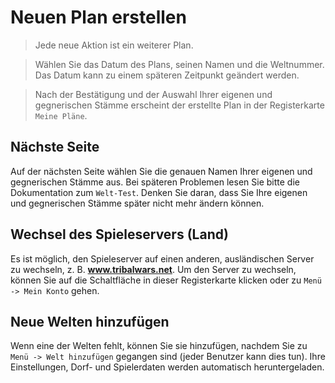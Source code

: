 # Neuen Plan erstellen

> Jede neue Aktion ist ein weiterer Plan.

> Wählen Sie das Datum des Plans, seinen Namen und die Weltnummer. Das Datum kann zu einem späteren Zeitpunkt geändert werden.

> Nach der Bestätigung und der Auswahl Ihrer eigenen und gegnerischen Stämme erscheint der erstellte Plan in der Registerkarte `Meine Pläne`.

## Nächste Seite

Auf der nächsten Seite wählen Sie die genauen Namen Ihrer eigenen und gegnerischen Stämme aus. Bei späteren Problemen lesen Sie bitte die Dokumentation zum `Welt-Test`. Denken Sie daran, dass Sie Ihre eigenen und gegnerischen Stämme später nicht mehr ändern können.

## Wechsel des Spieleservers (Land)

Es ist möglich, den Spieleserver auf einen anderen, ausländischen Server zu wechseln, z. B. **www.tribalwars.net**. Um den Server zu wechseln, können Sie auf die Schaltfläche in dieser Registerkarte klicken oder zu `Menü -> Mein Konto` gehen.

## Neue Welten hinzufügen

Wenn eine der Welten fehlt, können Sie sie hinzufügen, nachdem Sie zu `Menü -> Welt hinzufügen` gegangen sind (jeder Benutzer kann dies tun). Ihre Einstellungen, Dorf- und Spielerdaten werden automatisch heruntergeladen.
